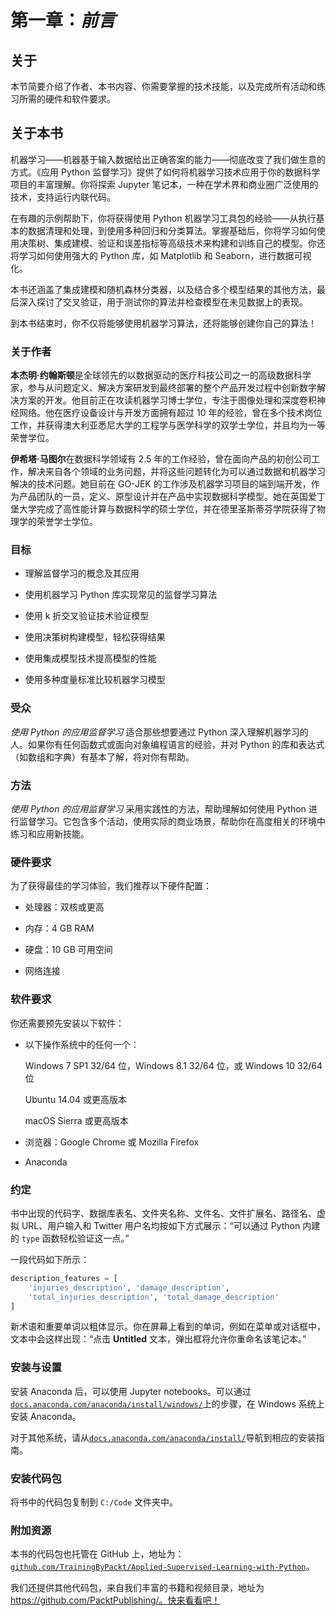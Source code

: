 # 第一章：*前言*

## 关于

本节简要介绍了作者、本书内容、你需要掌握的技术技能，以及完成所有活动和练习所需的硬件和软件要求。

## 关于本书

机器学习——机器基于输入数据给出正确答案的能力——彻底改变了我们做生意的方式。《应用 Python 监督学习》提供了如何将机器学习技术应用于你的数据科学项目的丰富理解。你将探索 Jupyter 笔记本，一种在学术界和商业圈广泛使用的技术，支持运行内联代码。

在有趣的示例帮助下，你将获得使用 Python 机器学习工具包的经验——从执行基本的数据清理和处理，到使用多种回归和分类算法。掌握基础后，你将学习如何使用决策树、集成建模、验证和误差指标等高级技术来构建和训练自己的模型。你还将学习如何使用强大的 Python 库，如 Matplotlib 和 Seaborn，进行数据可视化。

本书还涵盖了集成建模和随机森林分类器，以及结合多个模型结果的其他方法，最后深入探讨了交叉验证，用于测试你的算法并检查模型在未见数据上的表现。

到本书结束时，你不仅将能够使用机器学习算法，还将能够创建你自己的算法！

### 关于作者

**本杰明·约翰斯顿**是全球领先的以数据驱动的医疗科技公司之一的高级数据科学家，参与从问题定义、解决方案研发到最终部署的整个产品开发过程中创新数字解决方案的开发。他目前正在攻读机器学习博士学位，专注于图像处理和深度卷积神经网络。他在医疗设备设计与开发方面拥有超过 10 年的经验，曾在多个技术岗位工作，并获得澳大利亚悉尼大学的工程学与医学科学的双学士学位，并且均为一等荣誉学位。

**伊希塔·马图尔**在数据科学领域有 2.5 年的工作经验，曾在面向产品的初创公司工作，解决来自各个领域的业务问题，并将这些问题转化为可以通过数据和机器学习解决的技术问题。她目前在 GO-JEK 的工作涉及机器学习项目的端到端开发，作为产品团队的一员，定义、原型设计并在产品中实现数据科学模型。她在英国爱丁堡大学完成了高性能计算与数据科学的硕士学位，并在德里圣斯蒂芬学院获得了物理学的荣誉学士学位。

### 目标

+   理解监督学习的概念及其应用

+   使用机器学习 Python 库实现常见的监督学习算法

+   使用 k 折交叉验证技术验证模型

+   使用决策树构建模型，轻松获得结果

+   使用集成模型技术提高模型的性能

+   使用多种度量标准比较机器学习模型

### 受众

*使用 Python 的应用监督学习* 适合那些想要通过 Python 深入理解机器学习的人。如果你有任何函数式或面向对象编程语言的经验，并对 Python 的库和表达式（如数组和字典）有基本了解，将对你有帮助。

### 方法

*使用 Python 的应用监督学习* 采用实践性的方法，帮助理解如何使用 Python 进行监督学习。它包含多个活动，使用实际的商业场景，帮助你在高度相关的环境中练习和应用新技能。

### 硬件要求

为了获得最佳的学习体验，我们推荐以下硬件配置：

+   处理器：双核或更高

+   内存：4 GB RAM

+   硬盘：10 GB 可用空间

+   网络连接

### 软件要求

你还需要预先安装以下软件：

+   以下操作系统中的任何一个：

    Windows 7 SP1 32/64 位，Windows 8.1 32/64 位，或 Windows 10 32/64 位

    Ubuntu 14.04 或更高版本

    macOS Sierra 或更高版本

+   浏览器：Google Chrome 或 Mozilla Firefox

+   Anaconda

### 约定

书中出现的代码字、数据库表名、文件夹名称、文件名、文件扩展名、路径名、虚拟 URL、用户输入和 Twitter 用户名均按如下方式展示：“可以通过 Python 内建的 `type` 函数轻松验证这一点。”

一段代码如下所示：

```py
description_features = [
    'injuries_description', 'damage_description',
    'total_injuries_description', 'total_damage_description'
]
```

新术语和重要单词以粗体显示。你在屏幕上看到的单词，例如在菜单或对话框中，文本中会这样出现：“点击 **Untitled** 文本，弹出框将允许你重命名该笔记本。”

### 安装与设置

安装 Anaconda 后，可以使用 Jupyter notebooks。可以通过[`docs.anaconda.com/anaconda/install/windows/`](https://docs.anaconda.com/anaconda/install/windows/)上的步骤，在 Windows 系统上安装 Anaconda。

对于其他系统，请从[`docs.anaconda.com/anaconda/install/`](https://docs.anaconda.com/anaconda/install/)导航到相应的安装指南。

### 安装代码包

将书中的代码包复制到 `C:/Code` 文件夹中。

### 附加资源

本书的代码包也托管在 GitHub 上，地址为：[`github.com/TrainingByPackt/Applied-Supervised-Learning-with-Python`](https://github.com/TrainingByPackt/Applied-Supervised-Learning-with-Python)。

我们还提供其他代码包，来自我们丰富的书籍和视频目录，地址为 https://github.com/PacktPublishing/。快来看看吧！
